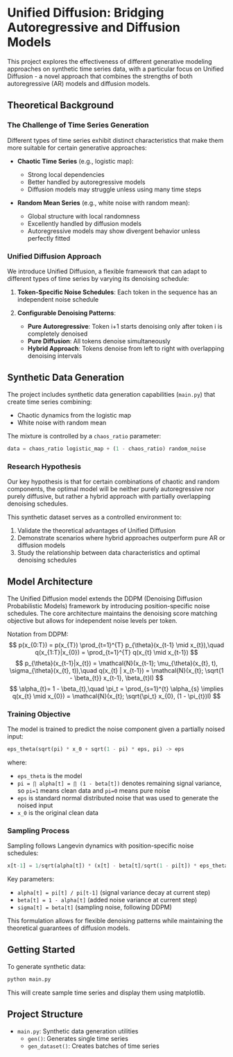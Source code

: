 # Unified Diffusion: Bridging Autoregressive and Diffusion Models

This project explores the effectiveness of different generative modeling approaches on synthetic time series data, with a particular focus on Unified Diffusion - a novel approach that combines the strengths of both autoregressive (AR) models and diffusion models.

## Theoretical Background

### The Challenge of Time Series Generation

Different types of time series exhibit distinct characteristics that make them more suitable for certain generative approaches:

- **Chaotic Time Series** (e.g., logistic map):
  - Strong local dependencies
  - Better handled by autoregressive models
  - Diffusion models may struggle unless using many time steps
  
- **Random Mean Series** (e.g., white noise with random mean):
  - Global structure with local randomness
  - Excellently handled by diffusion models
  - Autoregressive models may show divergent behavior unless perfectly fitted

### Unified Diffusion Approach

We introduce Unified Diffusion, a flexible framework that can adapt to different types of time series by varying its denoising schedule:

1. **Token-Specific Noise Schedules**: Each token in the sequence has an independent noise schedule

2. **Configurable Denoising Patterns**:
   - **Pure Autoregressive**: Token i+1 starts denoising only after token i is completely denoised
   - **Pure Diffusion**: All tokens denoise simultaneously
   - **Hybrid Approach**: Tokens denoise from left to right with overlapping denoising intervals

## Synthetic Data Generation

The project includes synthetic data generation capabilities (`main.py`) that create time series combining:
- Chaotic dynamics from the logistic map
- White noise with random mean

The mixture is controlled by a `chaos_ratio` parameter:
```python
data = chaos_ratio logistic_map + (1 - chaos_ratio) random_noise
```

### Research Hypothesis

Our key hypothesis is that for certain combinations of chaotic and random components, the optimal model will be neither purely autoregressive nor purely diffusive, but rather a hybrid approach with partially overlapping denoising schedules.

This synthetic dataset serves as a controlled environment to:
1. Validate the theoretical advantages of Unified Diffusion
2. Demonstrate scenarios where hybrid approaches outperform pure AR or diffusion models
3. Study the relationship between data characteristics and optimal denoising schedules

## Model Architecture

The Unified Diffusion model extends the DDPM (Denoising Diffusion Probabilistic Models) framework by introducing position-specific noise schedules. The core architecture maintains the denoising score matching objective but allows for independent noise levels per token.

Notation from DDPM:
$$ p(x_{0:T}) = p(x_{T}) \prod_{t=1}^{T} p_{\theta}(x_{t-1} \mid x_{t}),\quad q(x_{1:T}|x_{0}) = \prod_{t=1}^{T} q(x_{t} \mid x_{t-1}) $$
$$ p_{\theta}(x_{t-1}|x_{t}) = \mathcal{N}(x_{t-1}; \mu_{\theta}(x_{t}, t), \sigma_{\theta}(x_{t}, t)),\quad q(x_{t} | x_{t-1}) = \mathcal{N}(x_{t}; \sqrt{1 - \beta_{t}} x_{t-1}, \beta_{t}I) $$
$$ \alpha_{t}= 1 - \beta_{t},\quad \pi_t = \prod_{s=1}^{t} \alpha_{s} \implies q(x_{t} \mid x_{0}) = \mathcal{N}(x_{t}; \sqrt{\pi_t} x_{0}, (1 - \pi_{t})I) $$

### Training Objective

The model is trained to predict the noise component given a partially noised input:

```python
eps_theta(sqrt(pi) * x_0 + sqrt(1 - pi) * eps, pi) -> eps
```

where:
- `eps_theta` is the model
- `pi = ∏ alpha[t] = ∏ (1 - beta[t])` denotes remaining signal variance, so `pi=1` means clean data and `pi=0` means pure noise
- `eps` is standard normal distributed noise that was used to generate the noised input
- `x_0` is the original clean data

### Sampling Process

Sampling follows Langevin dynamics with position-specific noise schedules:

```python
x[t-1] = 1/sqrt(alpha[t]) * (x[t] - beta[t]/sqrt(1 - pi[t]) * eps_theta) + sqrt(beta[t-1]) * randn()
```

Key parameters:
- `alpha[t] = pi[t] / pi[t-1]` (signal variance decay at current step)
- `beta[t] = 1 - alpha[t]` (added noise variance at current step)
- `sigma[t] = beta[t]` (sampling noise, following DDPM)

This formulation allows for flexible denoising patterns while maintaining the theoretical guarantees of diffusion models.

## Getting Started

To generate synthetic data:
```python
python main.py
```


This will create sample time series and display them using matplotlib.

## Project Structure

- `main.py`: Synthetic data generation utilities
  - `gen()`: Generates single time series
  - `gen_dataset()`: Creates batches of time series